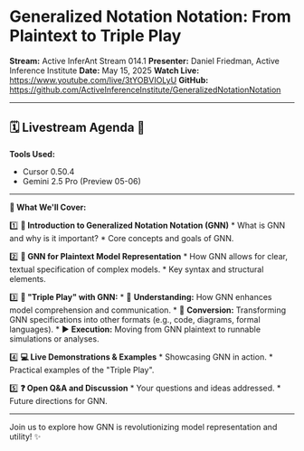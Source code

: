 # Generalized Notation Notation: From Plaintext to Triple Play

**Stream:** Active InferAnt Stream 014.1
**Presenter:** Daniel Friedman, Active Inference Institute
**Date:** May 15, 2025
**Watch Live:** https://www.youtube.com/live/3tYOBVIOLyU
**GitHub:** https://github.com/ActiveInferenceInstitute/GeneralizedNotationNotation

---

## 🗓️ Livestream Agenda 🚀

**Tools Used:**
*   Cursor 0.50.4
*   Gemini 2.5 Pro (Preview 05-06)

---

**📝 What We'll Cover:**

1️⃣  **🏁 Introduction to Generalized Notation Notation (GNN)**
    *   What is GNN and why is it important?
    *   Core concepts and goals of GNN.

2️⃣  **📄 GNN for Plaintext Model Representation**
    *   How GNN allows for clear, textual specification of complex models.
    *   Key syntax and structural elements.

3️⃣  **🎯 "Triple Play" with GNN:**
    *   🧠 **Understanding:** How GNN enhances model comprehension and communication.
    *   🔄 **Conversion:** Transforming GNN specifications into other formats (e.g., code, diagrams, formal languages).
    *   ▶️ **Execution:** Moving from GNN plaintext to runnable simulations or analyses.

4️⃣  **💻 Live Demonstrations & Examples**
    *   Showcasing GNN in action.
    *   Practical examples of the "Triple Play".

5️⃣  **❓ Open Q&A and Discussion**
    *   Your questions and ideas addressed.
    *   Future directions for GNN.

---

Join us to explore how GNN is revolutionizing model representation and utility! ✨

